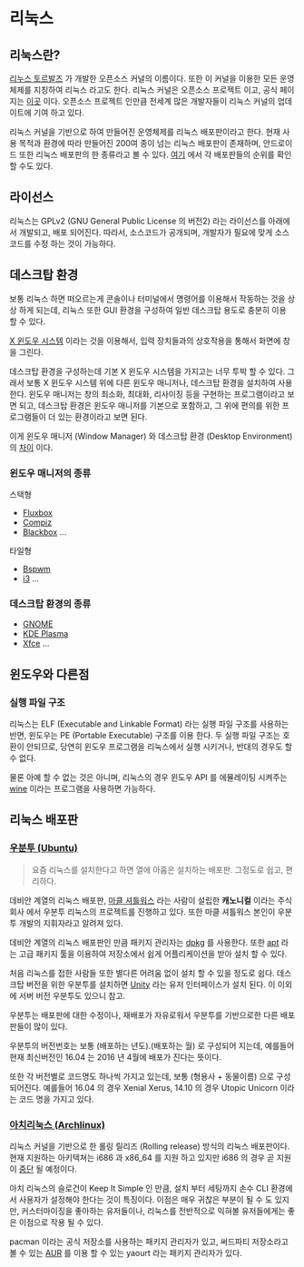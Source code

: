 # 리눅스

## 리눅스란?

[리누스 토르발즈](https://ko.wikipedia.org/wiki/%EB%A6%AC%EB%88%84%EC%8A%A4_%ED%86%A0%EB%A5%B4%EB%B0%9C%EC%8A%A4) 가 개발한 오픈소스 커널의 이름이다.
또한 이 커널을 이용한 모든 운영체제를 지칭하여 리눅스 라고도 한다. 리눅스 커널은 오픈소스 프로젝트 이고, 공식 페이지는 [이곳](http://kernel.org) 이다. 오픈소스 프로젝트 인만큼 전세계 많은 개발자들이 리눅스 커널의 업데이트에 기여 하고 있다. 

리눅스 커널을 기반으로 하여 만들어진 운영체제를 리눅스 배포판이라고 한다. 현재 사용 목적과 환경에 따라 만들어진 200여 종이 넘는 리눅스 배포판이 존재하며, 안드로이드 또한 리눅스 배포판의 한 종류라고 볼 수 있다. [여기](https://distrowatch.com/) 에서 각 배포판들의 순위를 확인 할 수도 있다.

## 라이선스

리눅스는 GPLv2 (GNU General Public License 의 버전2) 라는 라이선스를 아래에서 개발되고, 배포 되어진다. 따라서, 소스코드가 공개되며, 개발자가 필요에 맞게 소스코드를 수정 하는 것이 가능하다. 

## 데스크탑 환경

보통 리눅스 하면 떠오르는게 콘솔이나 터미널에서 명령어를 이용해서 작동하는 것을 상상 하게 되는데, 리눅스 또한 GUI 환경을 구성하여 일반 데스크탑 용도로 충분히 이용 할 수 있다.

[X 윈도우 시스템](https://ko.wikipedia.org/wiki/X_%EC%9C%88%EB%8F%84_%EC%8B%9C%EC%8A%A4%ED%85%9C) 이라는 것을 이용해서, 입력 장치들과의 상호작용을 통해서 화면에 창을 그린다.

데스크탑 환경을 구성하는데 기본 X 윈도우 시스템을 가지고는 너무 투박 할 수 있다. 그래서 보통 X 윈도우 시스템 위에 다른 윈도우 매니저나, 데스크탑 환경을 설치하여 사용한다.
윈도우 매니저는 창의 최소화, 최대화, 리사이징 등을 구현하는 프로그램이라고 보면 되고, 데스크탑 환경은 윈도우 매니저를 기본으로 포함하고, 그 위에 편의를 위한 프로그램들이 더 있는 환경이라고 보면 된다.

이게 윈도우 매니저 (Window Manager) 와 데스크탑 환경 (Desktop Environment) 의 [차이](http://askubuntu.com/questions/18078/what-is-the-difference-between-a-desktop-environment-and-a-window-manager) 이다.

### 윈도우 매니저의 종류

스택형

- [Fluxbox](http://www.fluxbox.org/)
- [Compiz](https://launchpad.net/compiz)
- [Blackbox](http://blackboxwm.sourceforge.net/)
...

타일형

- [Bspwm](https://github.com/baskerville/bspwm)
- [i3](http://i3wm.org/)
...

### 데스크탑 환경의 종류

- [GNOME](https://www.gnome.org/gnome-3/)
- [KDE Plasma](https://www.kde.org/workspaces/plasmadesktop/)
- [Xfce](http://www.xfce.org/)
...

## 윈도우와 다른점

### 실행 파일 구조 

리눅스는 ELF (Executable and Linkable Format) 라는 실행 파일 구조를 사용하는 반면, 윈도우는 PE (Portable Executable) 구조를 이용 한다. 두 실행 파일 구조는 호환이 안되므로, 당연히 윈도우 프로그램을 리눅스에서 실행 시키거나, 반대의 경우도 할 수 없다.

물론 아예 할 수 없는 것은 아니며, 리눅스의 경우 윈도우 API 를 에뮬레이팅 시켜주는 [wine](https://www.winehq.org/) 이라는 프로그램을 사용하면 가능하다.

## 리눅스 배포판 

### [우분투 (Ubuntu)](https://www.ubuntu.com/)

> 요즘 리눅스를 설치한다고 하면 열에 아홉은 설치하는 배포판. 그정도로 쉽고, 편리하다.

데비안 계열의 리눅스 배포판, [마클 셔틀워스](https://ko.wikipedia.org/wiki/%EB%A7%88%ED%81%AC_%EC%85%94%ED%8B%80%EC%9B%8C%EC%8A%A4) 라는 사람이 설립한 __캐노니컬__ 이라는 주식회사 에서 우분투 리눅스의 프로젝트를 진행하고 있다. 또한 마클 셔틀워스 본인이 우분투 개발의 지휘자라고 알려져 있다.

데비안 계열의 리눅스 배포판인 만큼 패키지 관리자는 [dpkg](https://ko.wikipedia.org/wiki/Dpkg) 를 사용한다. 또한 [apt](https://ko.wikipedia.org/wiki/%EC%96%B4%EB%93%9C%EB%B0%B4%EC%8A%A4%ED%8A%B8_%ED%8C%A8%ED%82%A4%EC%A7%95_%ED%88%B4) 라는 고급 패키지 툴을 이용하여 저장소에서 쉽게 어플리케이션을 받아 설치 할 수 있다.

처음 리눅스를 접한 사람들 또한 별다른 어려움 없이 설치 할 수 있을 정도로 쉽다. 데스크탑 버전을 위한 우분투를 설치하면 [Unity](https://ko.wikipedia.org/wiki/%EC%9C%A0%EB%8B%88%ED%8B%B0_(%EC%82%AC%EC%9A%A9%EC%9E%90_%EC%9D%B8%ED%84%B0%ED%8E%98%EC%9D%B4%EC%8A%A4)) 라는 유저 인터페이스가 설치 된다. 이 이외에 서버 버전 우분투도 있으니 참고.
    
우분투는 배포판에 대한 수정이나, 재배포가 자유로워서 우분투를 기반으로한 다른 배포판들이 많이 있다. 

우분투의 버전번호는 보통 (배포하는 년도).(배포하는 월) 로 구성되어 지는데, 예를들어 현재 최신버전인 16.04 는 2016 년 4월에 배포가 진다는 뜻이다. 

또한 각 버전별로 코드명도 하나씩 가지고 있는데, 보통 (형용사 + 동물이름) 으로 구성 되어진다. 예를들어 16.04 의 경우 Xenial Xerus, 14.10 의 경우 Utopic Unicorn 이라는 코드 명을 가지고 있다.

### [아치리눅스 (Archlinux)](https://www.archlinux.org/)

리눅스 커널을 기반으로 한 롤링 릴리즈 (Rolling release) 방식의 리눅스 배포판이다. 현재 지원하는 아키텍쳐는 i686 과 x86_64 를 지원 하고 있지만 i686 의 경우 곧 지원이 [중단](https://www.archlinux.org/news/phasing-out-i686-support/) 될 예정이다. 

아치 리눅스의 슬로건이 Keep It Simple 인 만큼, 설치 부터 세팅까지 손수 CLI 환경에서 사용자가 설정해야 한다는 것이 특징이다. 이점은 매우 귀찮은 부분이 될 수 도 있지만, 커스터마이징을 좋아하는 유저들이나, 리눅스를 전반적으로 익혀볼 유저들에게는 좋은 이점으로 작용 될 수 있다.

pacman 이라는 공식 저장소를 사용하는 패키지 관리자가 있고, 써드파티 저장소라고 볼 수 있는 [AUR](https://aur.archlinux.org/) 를 이용 할 수 있는 yaourt 라는 패키지 관리자가 있다.
